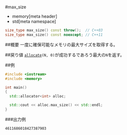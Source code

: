 #max_size
* memory[meta header]
* std[meta namespace]

```cpp
size_type max_size() const throw();  // C++03
size_type max_size() const noexcept; // C++11
```

##概要
一度に確保可能なメモリの最大サイズを取得する。


##戻り値
[`allocate`](./allocate.md)`(N, 0)`が成功するであろう最大の`N`を返す。


##例
```cpp
#include <iostream>
#include <memory>

int main()
{
  std::allocator<int> alloc;

  std::cout << alloc.max_size() << std::endl;
}
```

###出力例
```
4611686018427387903
```


